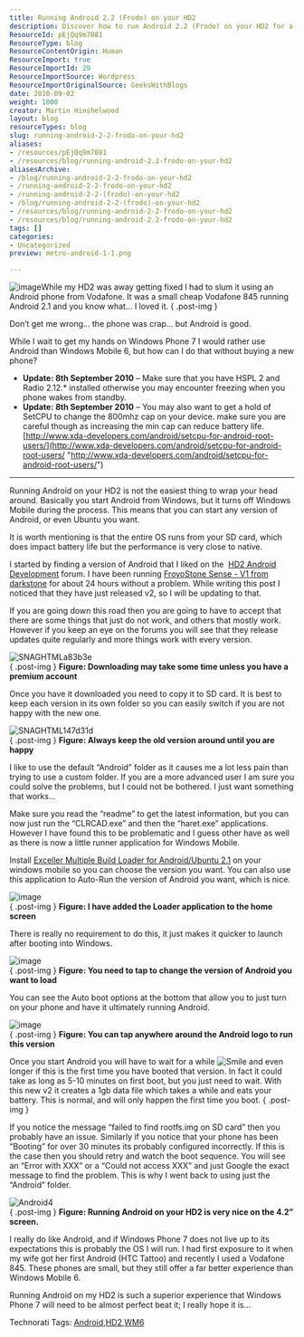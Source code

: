 ```yaml
---
title: Running Android 2.2 (Frodo) on your HD2
description: Discover how to run Android 2.2 (Frodo) on your HD2 for a superior mobile experience. Step-by-step guide and tips for optimal performance await!
ResourceId: pEjQq9m7081
ResourceType: blog
ResourceContentOrigin: Human
ResourceImport: true
ResourceImportId: 29
ResourceImportSource: Wordpress
ResourceImportOriginalSource: GeeksWithBlogs
date: 2010-09-02
weight: 1000
creator: Martin Hinshelwood
layout: blog
resourceTypes: blog
slug: running-android-2-2-frodo-on-your-hd2
aliases:
- /resources/pEjQq9m7081
- /resources/blog/running-android-2.2-frodo-on-your-hd2
aliasesArchive:
- /blog/running-android-2-2-frodo-on-your-hd2
- /running-android-2-2-frodo-on-your-hd2
- /running-android-2-2-(frodo)-on-your-hd2
- /blog/running-android-2-2-(frodo)-on-your-hd2
- /resources/blog/running-android-2-2-frodo-on-your-hd2
- /resources/blog/running-android-2.2-frodo-on-your-hd2
tags: []
categories:
- Uncategorized
preview: metro-android-1-1.png

---
```

![image](images/RunningAndroid2.2FroDoonyourHD2_89C9-image_-6-6.png)While my HD2 was away getting fixed I had to slum it using an Android phone from Vodafone. It was a small cheap Vodafone 845 running Android 2.1 and you know what… I loved it.
{ .post-img }

Don’t get me wrong… the phone was crap… but Android is good.

While I wait to get my hands on Windows Phone 7 I would rather use Android than Windows Mobile 6, but how can I do that without buying a new phone?

- **Update: 8th September 2010** – Make sure that you have HSPL 2 and Radio 2.12.\* installed otherwise you may encounter freezing when you phone wakes from standby.
- **Update: 8th September 2010** – You may also want to get a hold of SetCPU to change the 800mhz cap on your device. make sure you are careful though as increasing the min cap can reduce battery life.  
   [http://www.xda-developers.com/android/setcpu-for-android-root-users/](http://www.xda-developers.com/android/setcpu-for-android-root-users/ "http://www.xda-developers.com/android/setcpu-for-android-root-users/")

---

Running Android on your HD2 is not the easiest thing to wrap your head around. Basically you start Android from Windows, but it turns off Windows Mobile during the process. This means that you can start any version of Android, or even Ubuntu you want.

It is worth mentioning is that the entire OS runs from your SD card, which does impact battery life but the performance is very close to native.

I started by finding a version of Android that I liked on the  [HD2 Android Development](http://forum.xda-developers.com/forumdisplay.php?f=735) forum. I have been running [FroyoStone Sense - V1 from darkstone](http://forum.xda-developers.com/showthread.php?t=747492) for about 24 hours without a problem. While writing this post I noticed that they have just released v2, so I will be updating to that.

If you are going down this road then you are going to have to accept that there are some things that just do not work, and others that mostly work. However if you keep an eye on the forums you will see that they release updates quite regularly and more things work with every version.

![SNAGHTMLa83b3e](images/RunningAndroid2.2FroDoonyourHD2_89C9-SNAGHTMLa83b3e-8-8.png)  
{ .post-img }
**Figure: Downloading may take some time unless you have a premium account**

Once you have it downloaded you need to copy it to SD card. It is best to keep each version in its own folder so you can easily switch if you are not happy with the new one.

![SNAGHTML147d31d](images/RunningAndroid2.2FroDoonyourHD2_89C9-SNAGHTML147d31d-7-7.png)  
{ .post-img }
**Figure: Always keep the old version around until you are happy**

I like to use the default “Android” folder as it causes me a lot less pain than trying to use a custom folder. If you are a more advanced user I am sure you could solve the problems, but I could not be bothered. I just want something that works…

Make sure you read the “readme” to get the latest information, but you can now just run the “CLRCAD.exe” and then the “haret.exe” applications. However I have found this to be problematic and I guess other have as well as there is now a little runner application for Windows Mobile.

Install [Exceller Multiple Build Loader for Android/Ubuntu 2.1](http://forum.xda-developers.com/showthread.php?t=737001) on your windows mobile so you can choose the version you want. You can also use this application to Auto-Run the version of Android you want, which is nice.

![image](images/RunningAndroid2.2FroDoonyourHD2_89C9-image_-3-3.png)  
{ .post-img }
**Figure: I have added the Loader application to the home screen**

There is really no requirement to do this, it just makes it quicker to launch after booting into Windows.

![image](images/RunningAndroid2.2FroDoonyourHD2_89C9-image_-4-4.png)  
{ .post-img }
**Figure: You need to tap to change the version of Android you want to load**

You can see the Auto boot options at the bottom that allow you to just turn on your phone and have it ultimately running Android.

![image](images/RunningAndroid2.2FroDoonyourHD2_89C9-image_-5-5.png)  
{ .post-img }
**Figure: You can tap anywhere around the Android logo to run this version**

Once you start Android you will have to wait for a while ![Smile](images/RunningAndroid2.2FroDoonyourHD2_89C9-wlEmoticon-smile_2-9-9.png) and even longer if this is the first time you have booted that version. In fact it could take as long as 5-10 minutes on first boot, but you just need to wait. With this new v2 it creates a 1gb data file which takes a while and eats your battery. This is normal, and will only happen the first time you boot.
{ .post-img }

If you notice the message “failed to find rootfs.img on SD card” then you probably have an issue. Similarly if you notice that your phone has been “Booting” for over 30 minutes its probably configured incorrectly. If this is the case then you should retry and watch the boot sequence. You will see an “Error with XXX” or a “Could not access XXX” and just Google the exact message to find the problem. This is why I went back to using just the “Android” folder.

![Android4](images/RunningAndroid2.2FroDoonyourHD2_89C9-Android4_-2-2.png)  
{ .post-img }
**Figure: Running Android on your HD2 is very nice on the 4.2” screen.**

I really do like Android, and if Windows Phone 7 does not live up to its expectations this is probably the OS I will run. I had first exposure to it when my wife got her first Android (HTC Tattoo) and recently I used a Vodafone 845. These phones are small, but they still offer a far better experience than Windows Mobile 6.

Running Android on my HD2 is such a superior experience that Windows Phone 7 will need to be almost perfect beat it; I really hope it is…

Technorati Tags: [Android](http://technorati.com/tags/Android),[HD2](http://technorati.com/tags/HD2),[WM6](http://technorati.com/tags/WM6)
